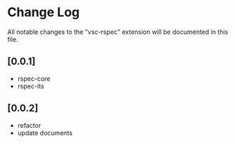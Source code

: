 # Change Log

All notable changes to the "vsc-rspec" extension will be documented in this file.

## [0.0.1]

- rspec-core
- rspec-its

## [0.0.2]

- refactor
- update documents
